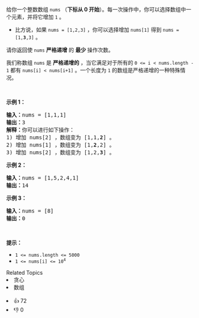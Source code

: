 <p>给你一个整数数组&nbsp;<code>nums</code>&nbsp;（<strong>下标从 0 开始</strong>）。每一次操作中，你可以选择数组中一个元素，并将它增加&nbsp;<code>1</code>&nbsp;。</p>

<ul> 
 <li>比方说，如果&nbsp;<code>nums = [1,2,3]</code>&nbsp;，你可以选择增加&nbsp;<code>nums[1]</code>&nbsp;得到&nbsp;<code>nums = [1,<b>3</b>,3]</code>&nbsp;。</li> 
</ul>

<p>请你返回使 <code>nums</code>&nbsp;<strong>严格递增</strong>&nbsp;的 <strong>最少</strong>&nbsp;操作次数。</p>

<p>我们称数组&nbsp;<code>nums</code>&nbsp;是 <strong>严格递增的</strong>&nbsp;，当它满足对于所有的&nbsp;<code>0 &lt;= i &lt; nums.length - 1</code>&nbsp;都有&nbsp;<code>nums[i] &lt; nums[i+1]</code>&nbsp;。一个长度为 <code>1</code>&nbsp;的数组是严格递增的一种特殊情况。</p>

<p>&nbsp;</p>

<p><strong>示例 1：</strong></p>

<pre><b>输入：</b>nums = [1,1,1]
<b>输出：</b>3
<b>解释：</b>你可以进行如下操作：
1) 增加 nums[2] ，数组变为 [1,1,<strong>2</strong>] 。
2) 增加 nums[1] ，数组变为 [1,<strong>2</strong>,2] 。
3) 增加 nums[2] ，数组变为 [1,2,<strong>3</strong>] 。
</pre>

<p><strong>示例 2：</strong></p>

<pre><b>输入：</b>nums = [1,5,2,4,1]
<b>输出：</b>14
</pre>

<p><strong>示例 3：</strong></p>

<pre><b>输入：</b>nums = [8]
<b>输出：</b>0
</pre>

<p>&nbsp;</p>

<p><strong>提示：</strong></p>

<ul> 
 <li><code>1 &lt;= nums.length &lt;= 5000</code></li> 
 <li><code>1 &lt;= nums[i] &lt;= 10<sup>4</sup></code></li> 
</ul>

<div><div>Related Topics</div><div><li>贪心</li><li>数组</li></div></div><br><div><li>👍 72</li><li>👎 0</li></div>